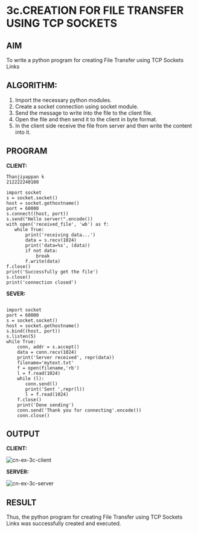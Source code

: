 # 3c.CREATION FOR FILE TRANSFER USING TCP SOCKETS
## AIM
To write a python program for creating File Transfer using TCP Sockets Links
## ALGORITHM:
1. Import the necessary python modules.
2. Create a socket connection using socket module.
3. Send the message to write into the file to the client file.
4. Open the file and then send it to the client in byte format.
5. In the client side receive the file from server and then write the content into it.
## PROGRAM

**CLIENT:**
 ```
Thanjiyappan k
212222240108

import socket 
s = socket.socket() 
host = socket.gethostname() 
port = 60000 
s.connect((host, port)) 
s.send("Hello server!".encode()) 
with open('received_file', 'wb') as f: 
    while True: 
        print('receiving data...') 
        data = s.recv(1024) 
        print('data=%s', (data)) 
        if not data: 
            break 
        f.write(data) 
f.close() 
print('Successfully get the file') 
s.close() 
print('connection closed')

```
**SEVER:**
```
 
import socket                    
port = 60000                    
s = socket.socket()              
host = socket.gethostname()      
s.bind((host, port))              
s.listen(5)                      
while True: 
    conn, addr = s.accept()      
    data = conn.recv(1024) 
    print('Server received', repr(data)) 
    filename='mytext.txt' 
    f = open(filename,'rb') 
    l = f.read(1024) 
    while (l): 
       conn.send(l) 
       print('Sent ',repr(l)) 
       l = f.read(1024) 
    f.close() 
    print('Done sending') 
    conn.send('Thank you for connecting'.encode()) 
    conn.close()
```

## OUTPUT

**CLIENT:**

![cn-ex-3c-client](https://github.com/gururaghav2925/3c.FILE_TRANSFER_USING_TCP_SOCKETS/assets/151489500/0f400492-510f-48c2-bcaf-bc2969c6504b)


**SERVER:**

![cn-ex-3c-server](https://github.com/gururaghav2925/3c.FILE_TRANSFER_USING_TCP_SOCKETS/assets/151489500/4c5296ed-a2c3-4c3d-8b97-4c9c23433059)






## RESULT
Thus, the python program for creating File Transfer using TCP Sockets Links was 
successfully created and executed.
